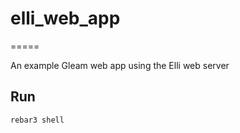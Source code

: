 # elli_web_app
=====

An example Gleam web app using the Elli web server

## Run

```sh
rebar3 shell
```
